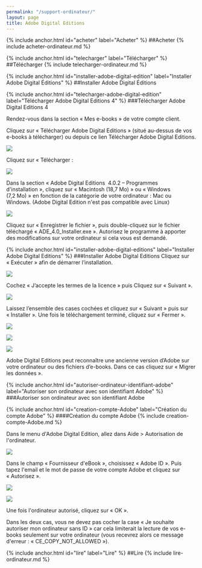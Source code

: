```yaml
---
permalink: "/support-ordinateur/"
layout: page
title: Adobe Digital Editions
---
```


{% include anchor.html id="acheter" label="Acheter" %}
##Acheter
{% include acheter-ordinateur.md %}

{% include anchor.html id="telecharger" label="Télécharger" %}
##Télécharger
{% include telecharger-ordinateur.md %}

{% include anchor.html id="installer-adobe-digital-edition" label="Installer Adobe Digital Éditions" %}
##Installer Adobe Digital Éditions

{% include anchor.html id="telecharger-adobe-digital-edition" label="Télécharger Adobe Digital Editions 4" %}
###Télécharger Adobe Digital Editions 4

Rendez-vous dans la section « Mes e-books » de votre compte client. 

Cliquez sur « Télécharger Adobe Digital Editions » (situé au-dessus de vos e-books à télécharger) ou depuis ce lien Télécharger Adobe Digital Editions. 

![](/images/support-ordinateur-1.jpg)

Cliquez sur « Télécharger : 

![](/images/support-ordinateur-2.png)

Dans la section « Adobe Digital Editions  4.0.2 – Programmes d'installation », cliquez sur « Macintosh (18,7 Mo) » ou « Windows (7,2 Mo) » en fonction de la catégorie de votre ordinateur : Mac ou Windows. (Adobe Digital Edition n'est pas compatible avec Linux)

![](/images/support-ordinateur-3.png)

Cliquez sur « Enregistrer le fichier », puis double-cliquez sur le fichier téléchargé « ADE_4.0_Installer.exe ». Autorisez le programme à apporter des modifications sur votre ordinateur si cela vous est demandé. 

{% include anchor.html id="installer-adobe-digital-editions" label="Installer Adobe Digital Editions" %}
###Installer Adobe Digital Editions
Cliquez sur « Exécuter » afin de démarrer l’installation. 

![](/images/support-ordinateur-4.png)

Cochez « J’accepte les termes de la licence » puis Cliquez sur « Suivant ». 

![](/images/support-ordinateur-5.png)
 
Laissez l’ensemble des cases cochées et cliquez sur « Suivant » puis sur « Installer ». Une fois le téléchargement terminé, cliquez sur « Fermer ». 

![](/images/support-ordinateur-6.png)

![](/images/support-ordinateur-7.png)

![](/images/support-ordinateur-8.png)

Adobe Digital Editions peut reconnaître une ancienne version d’Adobe sur votre ordinateur ou des fichiers d’e-books. Dans ce cas cliquez sur « Migrer les données ».

{% include anchor.html id="autoriser-ordinateur-identifiant-adobe" label="Autoriser son ordinateur avec son identifiant Adobe" %}
###Autoriser son ordinateur avec son identifiant Adobe

{% include anchor.html id="creation-compte-Adobe" label="Création du compte Adobe" %}
####Création du compte Adobe
{% include creation-compte-Adobe.md %}

Dans le menu d'Adobe Digital Edition, allez dans Aide > Autorisation de l'ordinateur. 

![](/images/support-ordinateur-9.png)

Dans le champ « Fournisseur d'eBook », choisissez « Adobe ID ». Puis tapez l'email et le mot de passe de votre compte Adobe et cliquez sur « Autorisez ».

![](/images/support-ordinateur-10.png)

![](/images/support-ordinateur-11.png)

Une fois l'ordinateur autorisé, cliquez sur « OK ».

<span class="warning2">Dans les deux cas, vous ne devez pas cocher la case « Je souhaite autoriser mon ordinateur sans ID » car cela limiterait la lecture de vos e-books seulement sur votre ordinateur (vous recevrez alors ce message d'erreur : « CE_COPY_NOT_ALLOWED »).</span>

{% include anchor.html id="lire" label="Lire" %}
##Lire
{% include lire-ordinateur.md %}